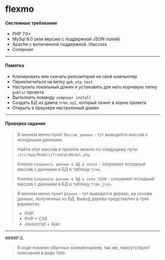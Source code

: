 # flexmo

#### Системные требования
* PHP 7.0+
* MySql 8.0 (или версию с поддержкой JSON полей)
* Apache с включенной поддержкой .htaccess
* Composer
---
#### Памятка
* Клонировать или скачать репозиторий на свой компьютер
* Переключиться на ветку `gpb_etp_test`
* Настроить локальный домен и установить для него корневую папку `public` проекта
* Выполнить команду `composer install`
* Создать БД из дампа `tree.sql`, который лежит в корне проекта
* Открыть в браузере настроенный домен
---
#### Проверка задания
>В вехнем меню пункт `Массив данных` - тут выводится массив с исходными данными.
>
>Найти этот массив в проекте можно по следущему пути: `/src/App/Models/TreeDataModel.php`.
>
>Кнопка `Сохранить данные в БД в полях` - сохраняет исходный массив с данными в БД в таблицу `tree`.
>
>Кнопка `Сохранить данные в БД в поле JSON` - сохраняет исходный массив с данными в БД в таблицу `tree_json`.

> В вехнем меню пункт `Дерево` - тут выводится дерево, на основе данных, полученных из БД.
> Вывод дерева представлен в трех вариантах:
> * PHP
> * PHP + CSS
> * Javascript + Ajax
---
####P.S.
> В коде помимо обычных комментариев, так же, присутствуют пояснения в виде `TODO`.
